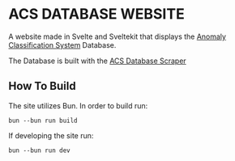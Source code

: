 # ACS DATABASE WEBSITE

A website made in Svelte and Sveltekit that displays the [Anomaly Classification System](https://scp-wiki.wikidot.com/anomaly-classification-system-guide) Database. 

The Database is built with the [ACS Database Scraper](https://github.com/Woedenaz/acs_database_rs)

## How To Build

The site utilizes Bun. In order to build run:

```
bun --bun run build
```

If developing the site run:

```
bun --bun run dev
```